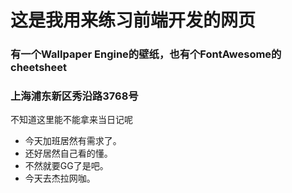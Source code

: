 # 这是我用来练习前端开发的网页
### 有一个Wallpaper Engine的壁纸，也有个FontAwesome的cheetsheet
<h3>上海浦东新区秀沿路3768号</h3>
<p>不知道这里能不能拿来当日记呢</p>
<ul>
<li>今天加班居然有需求了。</li>
<li>还好居然自己看的懂。</li>
<li>不然就要GG了是吧。</li>
<li>今天去杰拉网咖。</li>
</ul>
